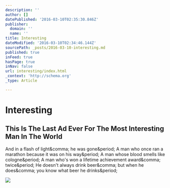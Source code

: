 ```yaml
---
description: ''
author: []
datePublished: '2016-03-10T02:35:30.846Z'
publisher:
  domain: ''
  name: ''
title: Interesting
dateModified: '2016-03-10T02:34:46.144Z'
sourcePath: _posts/2016-03-10-interesting.md
published: true
inFeed: true
hasPage: true
inNav: false
url: interesting/index.html
_context: 'http://schema.org'
_type: Article

---
```

# Interesting

<article style=""><h1>This Is The Last Ad Ever For The Most Interesting Man In The World</h1><p>And in a flash of light&amp;comma; he was gone&amp;period; A man who once ran a marathon because it was on his way&amp;period; A man whose blood smells like cologne&amp;period; A man who's won a lifetime achievement award&amp;comma; twice&amp;period; He doesn't always drink beer&amp;comma; but when he does&amp;comma; you know what beer he drinks&amp;period;</p><img src="http://b.fastcompany.net/multisite_files/fastcompany/imagecache/inline-large/inline/2016/03/3057636-inline-i-2-this-is-the-last-ad-ever-for-the-most-interesting-man-in-the-world.jpg" /></article>